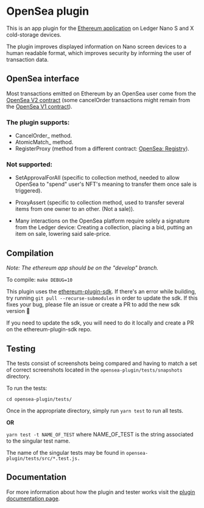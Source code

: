 # OpenSea plugin

This is an app plugin for the [Ethereum application](https://github.com/LedgerHQ/app-ethereum) on Ledger Nano S and X cold-storage devices.

The plugin improves displayed information on Nano screen devices to a human readable format, which improves security by informing the user of transaction data.

## OpenSea interface

Most transactions emitted on Ethereum by an OpenSea user come from the [OpenSea V2 contract](https://etherscan.io/address/0x7f268357A8c2552623316e2562D90e642bB538E5) (some cancelOrder transactions might remain from the [OpenSea V1 contract](https://etherscan.io/address/0x7be8076f4ea4a4ad08075c2508e481d6c946d12b)).

### The plugin supports:

- CancelOrder_ method.
- AtomicMatch_ method.
- RegisterProxy (method from a different contract: [OpenSea: Registry](https://etherscan.io/address/0xa5409ec958c83c3f309868babaca7c86dcb077c1)).

### Not supported:

- SetApprovalForAll (specific to collection method, needed to allow OpenSea to "spend" user's NFT's meaning to transfer them once sale is triggered).
- ProxyAssert (specific to collection method, used to transfer several items from one owner to an other. (Not a sale)).

- Many interactions on the OpenSea platform require solely a signature from the Ledger device: Creating a collection, placing a bid, putting an item on sale, lowering said sale-price.

## Compilation

*Note: The ethereum app should be on the "develop" branch.*

To compile: `make DEBUG=10`

This plugin uses the [ethereum-plugin-sdk](https://github.com/LedgerHQ/ethereum-plugin-sdk.git). If there's an error while building, try running `git pull --recurse-submodules` in order to update the sdk. If this fixes your bug, please file an issue or create a PR to add the new sdk version 🙂

If you need to update the sdk, you will need to do it locally and create a PR on the ethereum-plugin-sdk repo.

## Testing

The tests consist of screenshots being compared and having to match a set of correct screenshots located in the `opensea-plugin/tests/snapshots` directory.

To run the tests:

`cd opensea-plugin/tests/`

Once in the appropriate directory, simply run `yarn test` to run all tests.

<b>OR</b>

`yarn test -t NAME_OF_TEST` where NAME_OF_TEST is the string associated to the singular test name.

The name of the singular tests may be found in `opensea-plugin/tests/src/*.test.js.`

## Documentation

For more information about how the plugin and tester works visit the [plugin documentation page](https://hackmd.io/300Ukv5gSbCbVcp3cZuwRQ).
